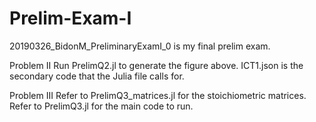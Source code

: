 # Prelim-Exam-I
 
20190326_BidonM_PreliminaryExamI_0 is my final prelim exam.

Problem II
Run PrelimQ2.jl to generate the figure above. ICT1.json is the secondary code that the Julia file calls for.

Problem III
Refer to PrelimQ3_matrices.jl for the stoichiometric matrices. 
Refer to PrelimQ3.jl for the main code to run. 
